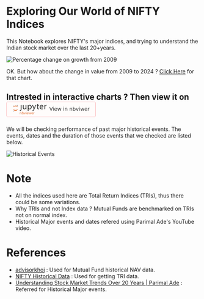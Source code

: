 # Exploring Our World of NIFTY Indices

This Notebook explores NIFTY's major indices, and trying to understand the Indian stock market over the last 20+years.

![Percentage change on growth from 2009](https://github.com/user-attachments/assets/3c3f189f-ea5d-4010-a581-326edc027794)

OK. But how about the change in value from 2009 to 2024 ? [Click Here](https://github.com/user-attachments/assets/67ea328c-74c5-44f6-8e88-63f29906d295) for that chart.


## Intrested in interactive charts ? Then view it on [![view on nbviewer](https://raw.githubusercontent.com/jishnukoliyadan/usefull_items/f007948a7394b753b1a9a77682099536ed714e8e/svgs/NbViwer_View_In.svg)](https://nbviewer.org/github/jishnukoliyadan/Explore-Our-World-of-Indices/blob/main/NIFTY-Indices-Comparison.ipynb)

We will be checking performance of past major historical events. The events, dates and the duration of those events that we checked are listed below.

![Historical Events](https://github.com/user-attachments/assets/e16607de-a2b0-44ed-b0bc-ff23f84ba401)

# Note

* All the indices used here are Total Return Indices (TRIs), thus there could be some variations.
* Why TRIs and not Index data ? Mutual Funds are benchmarked on TRIs not on normal index.
* Historical Major events and dates refered using Parimal Ade's YouTube video.

# References

* [advisorkhoj](https://www.advisorkhoj.com/) : Used for Mutual Fund historical NAV data.
* [NIFTY Historical Data](https://www.niftyindices.com/reports/historical-data) : Used for getting TRI data.
* [Understanding Stock Market Trends Over 20 Years | Parimal Ade](https://youtu.be/n7Pxdo--HR4?si=7Vv5sMrqzUpAcFuU) : Referred for Historical Major events.